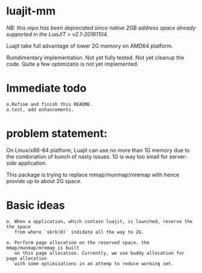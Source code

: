 luajit-mm
=========
*NB: this repo has been deprecated since native 2GB address space already supported in the LuaJIT > v2.1-20161104.*


Luajit take full advantage of lower 2G memory on AMD64 platform.

Rumdimentary implementation. Not yet fully tested. Not yet cleanup the code.
Quite a few optimizatio is not yet implemented.

Immediate todo
==============

    o.Refine and finish this README.
    o.test, add enhancements.

problem statement:
==================
  On Linux/x86-64 platform, Luajit can use no more than 1G memory due to the
combination of bunch of nasty issues. 1G is way too small for server-side application.

  This package is trying to replace mmap/munmap/mremap with hence provide up to
about 2G space.


Basic ideas
===========
    o. When a application, which contain luajit, is launched, reserve the the space
       from where `sbrk(0)` indidate all the way to 2G.

    o. Perform page allocation on the reserved space. the mmap/munmap/mremap is built
       on this page allocation. Currently, we use buddy allocation for page allocation
       with some optimizations in an attemp to reduce working set.
